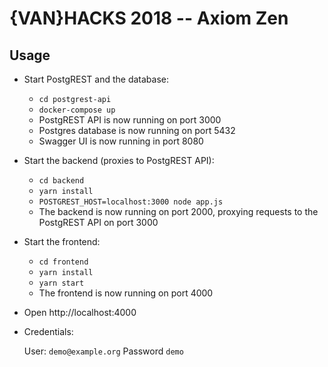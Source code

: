 # {VAN}HACKS 2018 -- Axiom Zen


## Usage

- Start PostgREST and the database:
  - `cd postgrest-api`
  - `docker-compose up`
  - PostgREST API is now running on port 3000
  - Postgres database is now running on port 5432
  - Swagger UI is now running in port 8080

- Start the backend (proxies to PostgREST API):
  - `cd backend`
  - `yarn install`
  - `POSTGREST_HOST=localhost:3000 node app.js`
  - The backend is now running on port 2000,
    proxying requests to the PostgREST API on port 3000

- Start the frontend:
  - `cd frontend`
  - `yarn install`
  - `yarn start`
  - The frontend is now running on port 4000

- Open http://localhost:4000

- Credentials:

  User: `demo@example.org`
  Password `demo`

